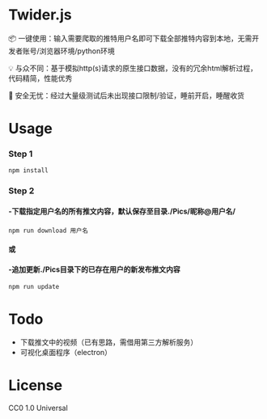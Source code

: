 # Twider.js

📦 一键使用：输入需要爬取的推特用户名即可下载全部推特内容到本地，无需开发者账号/浏览器环境/python环境  

💡 与众不同：基于模拟http(s)请求的原生接口数据，没有的冗余html解析过程，代码精简，性能优秀  

🔑 安全无忧：经过大量级测试后未出现接口限制/验证，睡前开启，睡醒收货  

# Usage

### Step 1
```
npm install
```
### Step 2
#### -下载指定用户名的所有推文内容，默认保存至目录./Pics/昵称@用户名/
```
npm run download 用户名
```
#### 或
#### -追加更新./Pics目录下的已存在用户的新发布推文内容
```
npm run update
```

# Todo

* 下载推文中的视频（已有思路，需借用第三方解析服务）
* 可视化桌面程序（electron）

# License

CC0 1.0 Universal
